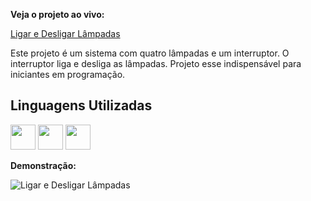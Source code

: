**Veja o projeto ao vivo:**

[Ligar e Desligar Lâmpadas](https://ninja1375.github.io/Ligar-desligar-lampadas-javaScript/)


Este projeto é um sistema com quatro lâmpadas e um interruptor. O interruptor liga e desliga as lâmpadas.
Projeto esse indispensável para iniciantes em programação.

## Linguagens Utilizadas ##

<a href="https://programartudo.blogspot.com/2024/05/html-o-que-e-e-qual-sua-funcionalidade.html?m=1" target="_blank"><img loading="lazy" src="https://cdn.jsdelivr.net/gh/devicons/devicon/icons/html5/html5-original.svg" width="40" height="40"/></a> <a href="https://programartudo.blogspot.com/2024/05/css-significado-e-funcionalidade.html?m=1" target="_blank"><img loading="lazy" src="https://cdn.jsdelivr.net/gh/devicons/devicon/icons/css3/css3-original.svg" width="40" height="40"/></a> <a href="https://programartudo.blogspot.com/2024/05/javascript-significado-e-funcionalidade.html?m=1" target="_blank"><img loading="lazy" src="https://cdn.jsdelivr.net/gh/devicons/devicon/icons/javascript/javascript-original.svg" width="40" height="40"/></a>

**Demonstração:**

![Ligar e Desligar Lâmpadas](https://github.com/user-attachments/assets/cabfd94f-680a-4ef4-acb8-62d3dbb293e0)


